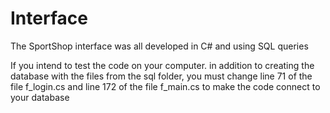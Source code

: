 # Interface
The SportShop interface was all developed in C# and using SQL queries

If you intend to test the code on your computer. in addition to creating the database with the files from the sql folder, you must change line 71 of the file f_login.cs and line 172 of the file f_main.cs to make the code connect to your database

